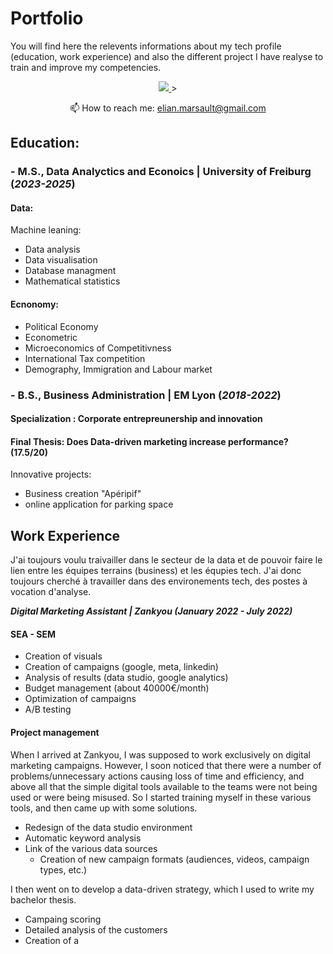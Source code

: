 # Portfolio

You will find here the relevents informations about my tech profile (education, work experience) and also the different project I have realyse to train and improve my competencies.

<p align='center'>
   <a href="[https://www.linkedin.com/in/elian-marsault-benichon-48a668173/">
       <img src="https://img.shields.io/badge/linkedin-%230077B5.svg?&style=for-the-badge&logo=linkedin&logoColor=white"/>
   </a>>
   </a>
<p align='center'>
   📫 How to reach me: <a href='mailto:elian.marsault@gmail.com'>elian.marsault@gmail.com</a>
</p>

## Education:

### - M.S., Data Analyctics and Econoics	| University of Freiburg (_2023-2025_)

#### Data:
Machine leaning:
- Data analysis
- Data visualisation
- Database managment
- Mathematical statistics

#### Ecnonomy:
- Political Economy
- Econometric
- Microeconomics of Competitivness
- International Tax competition
- Demography, Immigration and Labour market

               
### - B.S., Business Administration | EM Lyon (_2018-2022_)

#### Specialization : Corporate entrepreunership and innovation
#### Final Thesis: Does Data-driven marketing increase performance? (17.5/20)

Innovative projects: 
- Business creation "Apéripif"
- online application for parking space


## Work Experience

J'ai toujours voulu traivailler dans le secteur de la data et de pouvoir faire le lien entre les équipes terrains (business) et les équpies tech. J'ai donc toujours cherché à travailler dans des environements tech, des postes à vocation d'analyse. 

***Digital Marketing Assistant | Zankyou (_January 2022 - July 2022_)***

#### SEA - SEM
- Creation of visuals 
- Creation of campaigns (google, meta, linkedin)
- Analysis of results (data studio, google analytics)
- Budget management (about 40000€/month) 
- Optimization of campaigns
- A/B testing

#### Project management
When I arrived at Zankyou, I was supposed to work exclusively on digital marketing campaigns. However, I soon noticed that there were a number of problems/unnecessary actions causing loss of time and efficiency, and above all that the simple digital tools available to the teams were not being used or were being misused. So I started training myself in these various tools, and then came up with some solutions. 

- Redesign of the data studio environment
- Automatic keyword analysis
- Link of the various data sources
  - Creation of new campaign formats (audiences, videos, campaign types, etc.)

I then went on to develop a data-driven strategy, which I used to write my bachelor thesis. 
- Campaing scoring
- Detailed analysis of the customers
- Creation of a 

